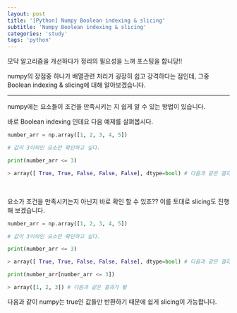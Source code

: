 ```yaml
---
layout: post
title: '[Python] Numpy Boolean indexing & slicing'
subtitle: 'Numpy Boolean indexing & slicing'
categories: 'study'
tags: 'python'
---
```


모닥 알고리즘을 개선하다가 정리의 필요성을 느껴 포스팅을 합니당!!

numpy의 장점중 하나가 배열관련 처리가 굉장히 쉽고 강격하다는 점인데, 그중 Boolean indexing & slicing에 대해 알아보겠습니다.

---

numpy에는 요소들이 조건을 만족시키는 지 쉽게 알 수 있는 방법이 있습니다.

바로 Boolean indexing 인데요 다음 예제를 살펴봅시다.

```python
number_arr = np.array([1, 2, 3, 4, 5])

# 값이 3이하인 요소만 확인하고 싶다.

print(number_arr <= 3)

> array([ True, True, False, False, False], dtype=bool) # 다음과 같은 결과가 뙇

```

<br>

요소가 조건을 만족시키는지 아닌지 바로 확인 할 수 있죠?? 이를 토대로 slicing도 진행해 보겠습니다.

```python
number_arr = np.array([1, 2, 3, 4, 5])

# 값이 3이하인 요소만 확인하고 싶다.

print(number_arr <= 3)

> array([ True, True, False, False, False], dtype=bool) # 다음과 같은 결과가 뙇

print(number_arr[number_arr <= 3])

> array([1, 2, 3]) # 다음과 같은 결과가 뙇
```

다음과 같이 numpy는 true인 값들만 반환하기 때문에 쉽게 slicing이 가능합니다.
